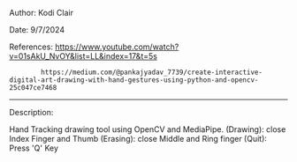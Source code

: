 Author: Kodi Clair

Date: 9/7/2024

References: https://www.youtube.com/watch?v=01sAkU_NvOY&list=LL&index=17&t=5s
            
            https://medium.com/@pankajyadav_7739/create-interactive-digital-art-drawing-with-hand-gestures-using-python-and-opencv-25c047ce7468

            
--------------------------------------------------------------------------
Description:

  Hand Tracking drawing tool using OpenCV and MediaPipe.
  (Drawing): close Index Finger and Thumb
  (Erasing): close Middle and Ring finger
  (Quit): Press 'Q' Key
